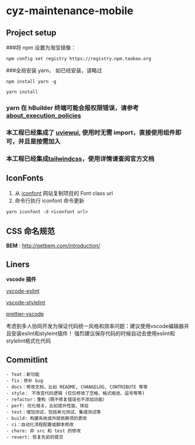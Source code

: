 # cyz-maintenance-mobile

## Project setup

###将 npm 设置为淘宝镜像：

```
npm config set registry https://registry.npm.taobao.org
```

###全局安装 yarn， 如已经安装，请略过

```
npm install yarn -g
```

```
yarn install
```

### yarn 在 hBuilder 终端可能会报权限错误，请参考[about_execution_policies](https://docs.microsoft.com/zh-cn/powershell/module/microsoft.powershell.core/about/about_execution_policies?view=powershell-7)

### 本工程已经集成了 [uviewui](https://www.uviewui.com/), 使用时无需 import，直接使用组件即可，并且是按需加入

### 本工程已经集成[tailwindcss](https://tailwindcss.com/)，使用详情请查阅官方文档

## IconFonts

1. 从 [iconfont](https://www.iconfont.cn/) 网站复制项目的 Font class url
2. 命令行执行 iconfont 命令更新

```shell
yarn iconfont -d <iconfont url>
```

## CSS 命名规范

**BEM** : http://getbem.com/introduction/

## Liners

**vscode 插件**

[vscode-eslint](https://marketplace.visualstudio.com/items?itemName=dbaeumer.vscode-eslint)

[vscode-stylelint](https://marketplace.visualstudio.com/items?itemName=stylelint.vscode-stylelint)

[prettier-vscode](https://marketplace.visualstudio.com/items?itemName=esbenp.prettier-vscode)

考虑到多人协同开发为保证代码统一风格和效率问题：建议使用vscode编辑器并且安装eslint和styleint插件！
强烈建议保存代码的时候自动去使用eslint和stylelint格式化代码
## Commitlint

```
- feat：新功能
- fix：修补 bug
- docs：修改文档，比如 README, CHANGELOG, CONTRIBUTE 等等
- style： 不改变代码逻辑 (仅仅修改了空格、格式缩进、逗号等等)
- refactor：重构（既不修复错误也不添加功能）
- perf: 优化相关，比如提升性能、体验
- test：增加测试，包括单元测试、集成测试等
- build: 构建系统或外部依赖项的更改
- ci：自动化流程配置或脚本修改
- chore: 非 src 和 test 的修改
- revert: 恢复先前的提交

```
